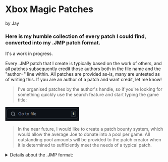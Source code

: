 # Xbox Magic Patches
by Jay

### Here is my humble collection of every patch I could find, converted into my .JMP patch format.
It's a work in progress.

Every .JMP patch that I create is typically based on the work of others, and all patches subsequently credit those authors both in the file name and the "author=" line within.
All patches are provided as-is, many are untested as of writing this. If you are an author of a patch and want credit, let me know!

> I've organised patches by the author's handle, so if you're looking for something quickly use the search feature and start typing the game title:

![search](https://github.com/JayYardley/Magic-Patches-by-Jay/blob/main/search.PNG?raw=true)

> In the near future, I would like to create a patch bounty system, which would allow the average Joe to donate into a pool per game. All outstanding pool amounts will be provided to the patch creator when it is determined to sufficiently meet the needs of a typical patch.

<Details>
  <summary>Details about the .JMP format:</summary>
      Jay's Magic Patch (.JMP) is a patch file format that allows the HEX code patching of any Xbox ".XBE" executable file via my online patching tool Jay's Magic Patcher: https://www.jayxbox.com/retail-game-modification/jays-magic-patcher
The patch file is human-readable via any text editor.

#### Here is what the contents of a .JMP file looks like, let's start with the headers:

+ >#Jay's Magic Patcher (www.jayxbox.com)
+ >system=Xbox
+ >game-title=Cool game
+ >region=NTSC
+ >version=56550041 (VU-065)
+ >author=Jay
+ >notes=This patch is awesome

Any relevant information MUST be added after the "=" sign for each header. Headers can be blank but must not be removed.

#### Below the headers are "Patch Records" and must initially be commented with a "#". The comment line separates these 2 records.

+ >#This patch record does nothing
+ >AABBCCDD
+ >AABBCCDD
+ >#This next patch record definitely does something
+ >AABBCCCDD
+ >DDCCBBAA

The first line of a patch record (exluding the comment line), dictates the HEX value to "find". The second line is the HEX value that goes in it's place, effectively replacing the original data.

Patch records can theoretically go on forever, however my patcher can realistically only handle about 200. If your patch requires more than 100 records then it is probably a bad patch. Most clean patches require about 1 to 6 patch records.
If you were looking to create a .JMP file, download one from here and recycle the formatting I use.
</details>
